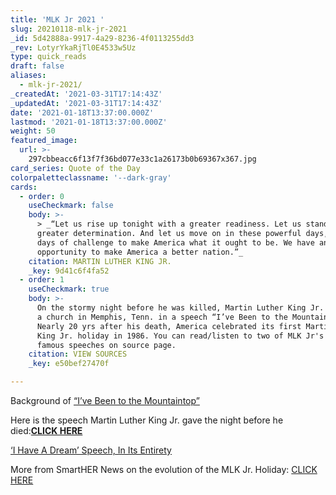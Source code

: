 ```yaml
---
title: 'MLK Jr 2021 '
slug: 20210118-mlk-jr-2021
_id: 5d42888a-9917-4a29-8236-4f0113255dd3
_rev: LotyrYkaRjTl0E4533w5Uz
type: quick_reads
draft: false
aliases:
  - mlk-jr-2021/
_createdAt: '2021-03-31T17:14:43Z'
_updatedAt: '2021-03-31T17:14:43Z'
date: '2021-01-18T13:37:00.000Z'
lastmod: '2021-01-18T13:37:00.000Z'
weight: 50
featured_image:
  url: >-
    297cbbeacc6f13f7f36bd077e33c1a26173b0b69367x367.jpg
card_series: Quote of the Day
colorpaletteclassname: '--dark-gray'
cards:
  - order: 0
    useCheckmark: false
    body: >-
      > _“Let us rise up tonight with a greater readiness. Let us stand with a
      greater determination. And let us move on in these powerful days, these
      days of challenge to make America what it ought to be. We have an
      opportunity to make America a better nation.”_
    citation: MARTIN LUTHER KING JR.
    _key: 9d41c6f4fa52
  - order: 1
    useCheckmark: true
    body: >-
      On the stormy night before he was killed, Martin Luther King Jr. addressed
      a church in Memphis, Tenn. in a speech “I’ve Been to the Mountaintop."
      Nearly 20 yrs after his death, America celebrated its first Martin Luther
      King Jr. holiday in 1986. You can read/listen to two of MLK Jr's most
      famous speeches on source page.
    citation: VIEW SOURCES
    _key: e50bef27470f

---
```

Background of [“I’ve Been to the Mountaintop”](https://kinginstitute.stanford.edu/encyclopedia/ive-been-mountaintop)

Here is the speech Martin Luther King Jr. gave the night before he died:[**CLICK HERE**](https://www.cnn.com/2018/04/04/us/martin-luther-king-jr-mountaintop-speech-trnd/index.html)  
  
[‘I Have A Dream’ Speech, In Its Entirety](https://www.npr.org/2010/01/18/122701268/i-have-a-dream-speech-in-its-entirety)

More from SmartHER News on the evolution of the MLK Jr. Holiday: [CLICK HERE](https://smarthernews.com/mlk-holiday-origins/)